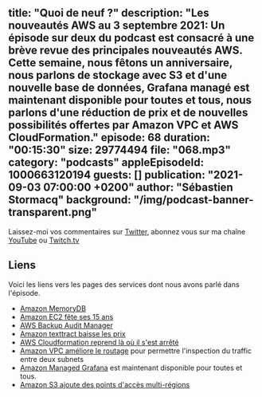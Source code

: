 title: "Quoi de neuf ?"
description: "Les nouveautés AWS au 3 septembre 2021: Un épisode sur deux du podcast est consacré à une brève revue des principales nouveautés AWS.  Cette semaine, nous fêtons un anniversaire, nous parlons de stockage avec S3 et d'une nouvelle base de données, Grafana managé est maintenant disponible pour toutes et tous, nous parlons d'une réduction de prix et de nouvelles possibilités offertes par Amazon VPC et AWS CloudFormation."
episode: 68
duration: "00:15:30"
size: 29774494
file: "068.mp3"
category: "podcasts"
appleEpisodeId: 1000663120194
guests: []
publication: "2021-09-03 07:00:00 +0200"
author: "Sébastien Stormacq"
background: "/img/podcast-banner-transparent.png"
---

Laissez-moi vos commentaires sur [Twitter](https://twitter.com/sebsto), abonnez vous sur ma chaîne [YouTube](https://www.youtube.com/sebsto) ou [Twitch.tv](https://www.twitch.tv/sebAWS)

## Liens

Voici les liens vers les pages des services dont nous avons parlé dans l'épisode.

- [Amazon MemoryDB](https://aws.amazon.com/es/blogs/aws/introducing-amazon-memorydb-for-redis-a-redis-compatible-durable-in-memory-database-service/)
- [Amazon EC2 fête ses 15 ans](https://aws.amazon.com/es/blogs/aws/happy-15th-birthday-amazon-ec2/)
- [AWS Backup Audit Manager](https://aws.amazon.com/es/blogs/aws/monitor-evaluate-and-demonstrate-backup-compliance-with-aws-backup-audit-manager/)
- [Amazon texttract baisse les prix](https://aws.amazon.com/es/blogs/aws/amazon-textract-updates-up-to-32-price-reduction-in-8-aws-regions-and-up-to-50-reduction-in-asynchronous-job-processing-times/)
- [AWS Cloudformation reprend là où il s'est arrêté](https://aws.amazon.com/es/blogs/aws/new-for-aws-cloudformation-quickly-retry-stack-operations-from-the-point-of-failure/)
- [Amazon VPC améliore le routage](https://aws.amazon.com/es/blogs/aws/inspect-subnet-to-subnet-traffic-with-amazon-vpc-more-specific-routing/) pour permettre l'inspection du traffic entre deux subnets
- [Amazon Managed Grafana](https://aws.amazon.com/es/blogs/aws/amazon-managed-grafana-is-now-generally-available-with-many-new-features/) est maintenant disponible pour toutes et tous.
- [Amazon S3 ajoute des points d'accès multi-régions](https://aws.amazon.com/es/blogs/aws/s3-multi-region-access-points-accelerate-performance-availability/)